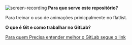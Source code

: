 ![screen-recording](https://user-images.githubusercontent.com/36707552/120035513-1f5c1600-bfd5-11eb-9d05-5b900da6a59e.gif)
**Para que serve este repositório?**

Para treinar o uso de animações prinicpalmente no flatlist.

**O que é Git e como trabalhar no GitLab?**

[Para quem Precisa entender melhor o GitLab segue o link](https://medium.com/ekode/primeiros-passos-com-git-e-gitlab-criando-seu-primeiro-projeto-89f9001614b0)
